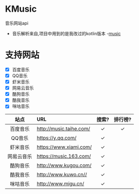 # KMusic
音乐网站api
- 音乐解析来自,项目中用到的是我改过的kotlin版本
-[music](https://github.com/maicong/music)

# 支持网站
- [x] 百度音乐
- [x] QQ音乐
- [x] 虾米音乐
- [x] 网易云音乐
- [x] 酷狗音乐
- [x] 酷我音乐
- [x] 咪咕音乐

| 站点 | URL | 搜索? | 排行榜? |
| :--: | :-- | :-----: | :-----: | 
| 百度音乐   | <http://music.taihe.com/>  |✓|✓|
| QQ音乐    | <https://y.qq.com/>        |✓| |
| 虾米音乐   | <https://www.xiami.com/>   |✓| |
| 网易云音乐 | <https://music.163.com/>   |✓| |
| 酷狗音乐   | <http://www.kugou.com/>    |✓| |
| 酷我音乐   | <http://www.kuwo.cn//>     |✓| |
| 咪咕音乐   | <http://www.migu.cn/>      |✓| |